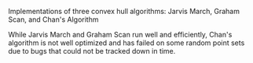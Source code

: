 Implementations of three convex hull algorithms: Jarvis March, Graham Scan, and Chan's Algorithm

While Jarvis March and Graham Scan run well and efficiently, Chan's algorithm is not well optimized and has failed on some random point sets due to bugs that could not be tracked down in time.
